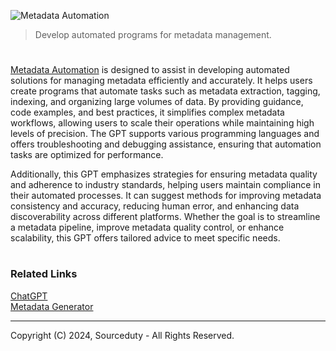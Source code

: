 ![Metadata Automation](https://github.com/user-attachments/assets/f16f260b-e8ef-4bbd-9e11-1d1ccca5dae0)

> Develop automated programs for metadata management.
#

[Metadata Automation](https://chatgpt.com/g/g-QD4JgyISH-metadata-automation) is designed to assist in developing automated solutions for managing metadata efficiently and accurately. It helps users create programs that automate tasks such as metadata extraction, tagging, indexing, and organizing large volumes of data. By providing guidance, code examples, and best practices, it simplifies complex metadata workflows, allowing users to scale their operations while maintaining high levels of precision. The GPT supports various programming languages and offers troubleshooting and debugging assistance, ensuring that automation tasks are optimized for performance.

Additionally, this GPT emphasizes strategies for ensuring metadata quality and adherence to industry standards, helping users maintain compliance in their automated processes. It can suggest methods for improving metadata consistency and accuracy, reducing human error, and enhancing data discoverability across different platforms. Whether the goal is to streamline a metadata pipeline, improve metadata quality control, or enhance scalability, this GPT offers tailored advice to meet specific needs.

#
### Related Links

[ChatGPT](https://github.com/sourceduty/ChatGPT)
<br>
[Metadata Generator](https://github.com/sourceduty/Metadata_Generator)

***
Copyright (C) 2024, Sourceduty - All Rights Reserved.
